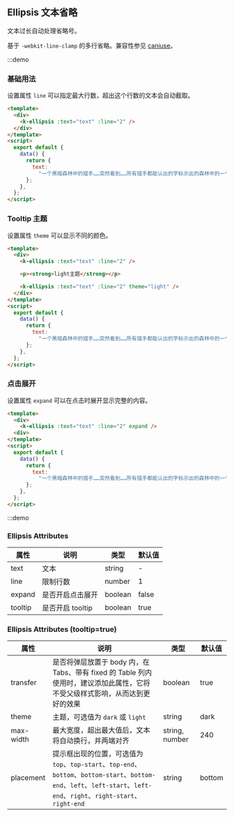 ## Ellipsis 文本省略

文本过长自动处理省略号。

基于 `-webkit-line-clamp` 的多行省略。兼容性参见 [caniuse](https://caniuse.com/?search=line-clamp)。

:::demo

### 基础用法

设置属性 `line` 可以指定最大行数，超出这个行数的文本会自动截取。

```html
<template>
  <div>
    <k-ellipsis :text="text" :line="2" />
  </div>
</template>
<script>
  export default {
    data() {
      return {
        text:
          "一个黑暗森林中的猎手……突然看到……所有猎手都能认出的字标示出的森林中的一个位置……假设林中有一百万个猎手（在银河系数千亿颗恒星中存在的文明数量可能千百倍于此），可能有九十万个对这个标示不予理会；在剩下的十万个猎手中，可能有九万个对那个位置进行探测，证实其没有生物后也不予理会；那么在最后剩下的一万个猎手中，肯定有人会做出这样的选择：向那个位置开一枪试试，因为对技术发展到某种程度的文明来说，攻击可能比探测省力，也比探测安全，如果那个位置真的什么都没有，自己也没什么损失。",
      };
    },
  };
</script>
```

### Tooltip 主题

设置属性 `theme` 可以显示不同的颜色。

```html
<template>
  <div>
    <k-ellipsis :text="text" :line="2" />

    <p><strong>light主题</strong></p>

    <k-ellipsis :text="text" :line="2" theme="light" />
  </div>
</template>
<script>
  export default {
    data() {
      return {
        text:
          "一个黑暗森林中的猎手……突然看到……所有猎手都能认出的字标示出的森林中的一个位置……假设林中有一百万个猎手（在银河系数千亿颗恒星中存在的文明数量可能千百倍于此），可能有九十万个对这个标示不予理会；在剩下的十万个猎手中，可能有九万个对那个位置进行探测，证实其没有生物后也不予理会；那么在最后剩下的一万个猎手中，肯定有人会做出这样的选择：向那个位置开一枪试试，因为对技术发展到某种程度的文明来说，攻击可能比探测省力，也比探测安全，如果那个位置真的什么都没有，自己也没什么损失。",
      };
    },
  };
</script>
```

### 点击展开

设置属性 `expand` 可以在点击时展开显示完整的内容。

```html
<template>
  <div>
    <k-ellipsis :text="text" :line="2" expand />
  <div>
</template>
<script>
  export default {
    data() {
      return {
        text:
          "一个黑暗森林中的猎手……突然看到……所有猎手都能认出的字标示出的森林中的一个位置……假设林中有一百万个猎手（在银河系数千亿颗恒星中存在的文明数量可能千百倍于此），可能有九十万个对这个标示不予理会；在剩下的十万个猎手中，可能有九万个对那个位置进行探测，证实其没有生物后也不予理会；那么在最后剩下的一万个猎手中，肯定有人会做出这样的选择：向那个位置开一枪试试，因为对技术发展到某种程度的文明来说，攻击可能比探测省力，也比探测安全，如果那个位置真的什么都没有，自己也没什么损失。",
      };
    },
  };
</script>
```

:::demo

### Ellipsis Attributes

| 属性    | 说明             | 类型    | 默认值 |
| ------- | ---------------- | ------- | ------ |
| text    | 文本             | string  | -      |
| line    | 限制行数         | number  | 1      |
| expand  | 是否开启点击展开 | boolean | false  |
| tooltip | 是否开启 tooltip | boolean | true   |

### Ellipsis Attributes (tooltip=true)

| 属性      | 说明                                                                                                                                                                   | 类型           | 默认值 |
| --------- | ---------------------------------------------------------------------------------------------------------------------------------------------------------------------- | -------------- | ------ |
| transfer  | 是否将弹层放置于 body 内，在 Tabs、带有 fixed 的 Table 列内使用时，建议添加此属性，它将不受父级样式影响，从而达到更好的效果                                            | boolean        | true   |
| theme     | 主题，可选值为 `dark` 或 `light`                                                                                                                                       | string         | dark   |
| max-width | 最大宽度，超出最大值后，文本将自动换行，并两端对齐                                                                                                                     | string, number | 240    |
| placement | 提示框出现的位置，可选值为`top`、`top-start`、`top-end`、`bottom`、`bottom-start`、`bottom-end`、`left`、`left-start`、`left-end`、`right`、`right-start`、`right-end` | string         | bottom |
